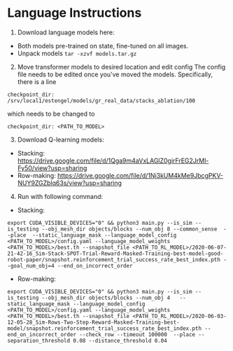 # Language Instructions

1. Download language models here: 
- Both models pre-trained on state, fine-tuned on all images.
- Unpack models `tar -xzvf models.tar.gz`

2. Move transformer models to desired location and edit config
The config file needs to be edited once you've moved the models. Specifically, there is a line

`checkpoint_dir: /srv/local1/estengel/models/gr_real_data/stacks_ablation/100` 

which needs to be changed to 

`checkpoint_dir: <PATH_TO_MODEL>`

3. Download Q-learning models: 
- Stacking: https://drive.google.com/file/d/1Qga9m4aVxLAGlZ0girFrEG2JrMl-Fy50/view?usp=sharing
- Row-making: https://drive.google.com/file/d/1Nj3kUM4kMe9JbcgPKV-NUY9ZGZblq63s/view?usp=sharing


4. Run with following command: 
- Stacking: 

```export CUDA_VISIBLE_DEVICES="0" && python3 main.py --is_sim --is_testing --obj_mesh_dir objects/blocks --num_obj 8 --common_sense  --place  --static_language_mask --language_model_config <PATH_TO_MODEL>/config.yaml --language_model_weights <PATH_TO_MODEL>/best.th --snapshot_file <PATH_TO_RL_MODEL>/2020-06-07-21-42-16_Sim-Stack-SPOT-Trial-Reward-Masked-Training-best-model-good-robot-paper/snapshot.reinforcement_trial_success_rate_best_index.pth --goal_num_obj=4 --end_on_incorrect_order```

- Row-making: 

```export CUDA_VISIBLE_DEVICES="0" && python3 main.py --is_sim --is_testing --obj_mesh_dir objects/blocks --num_obj 4   --static_language_mask --language_model_config <PATH_TO_MODEL>/config.yaml --language_model_weights <PATH_TO_MODEL>/best.th --snapshot_file <PATH_TO_RL_MODEL>/2020-06-03-12-05-28_Sim-Rows-Two-Step-Reward-Masked-Training-best-model/snapshot.reinforcement_trial_success_rate_best_index.pth --end_on_incorrect_order --check_row --timeout 100000  --place --separation_threshold 0.08 --distance_threshold 0.04```
